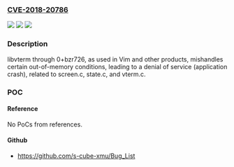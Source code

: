 ### [CVE-2018-20786](https://cve.mitre.org/cgi-bin/cvename.cgi?name=CVE-2018-20786)
![](https://img.shields.io/static/v1?label=Product&message=n%2Fa&color=blue)
![](https://img.shields.io/static/v1?label=Version&message=n%2Fa&color=blue)
![](https://img.shields.io/static/v1?label=Vulnerability&message=n%2Fa&color=brighgreen)

### Description

libvterm through 0+bzr726, as used in Vim and other products, mishandles certain out-of-memory conditions, leading to a denial of service (application crash), related to screen.c, state.c, and vterm.c.

### POC

#### Reference
No PoCs from references.

#### Github
- https://github.com/s-cube-xmu/Bug_List

